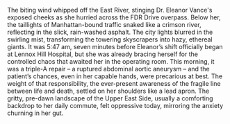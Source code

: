 The biting wind whipped off the East River, stinging Dr. Eleanor Vance's exposed cheeks as she hurried across the FDR Drive overpass.  Below her, the taillights of Manhattan-bound traffic snaked like a crimson river, reflecting in the slick, rain-washed asphalt.  The city lights blurred in the swirling mist, transforming the towering skyscrapers into hazy, ethereal giants.  It was 5:47 am, seven minutes before Eleanor’s shift officially began at Lennox Hill Hospital, but she was already bracing herself for the controlled chaos that awaited her in the operating room.  This morning, it was a triple-A repair – a ruptured abdominal aortic aneurysm – and the patient’s chances, even in her capable hands, were precarious at best.  The weight of that responsibility, the ever-present awareness of the fragile line between life and death, settled on her shoulders like a lead apron. The gritty, pre-dawn landscape of the Upper East Side, usually a comforting backdrop to her daily commute, felt oppressive today, mirroring the anxiety churning in her gut.
